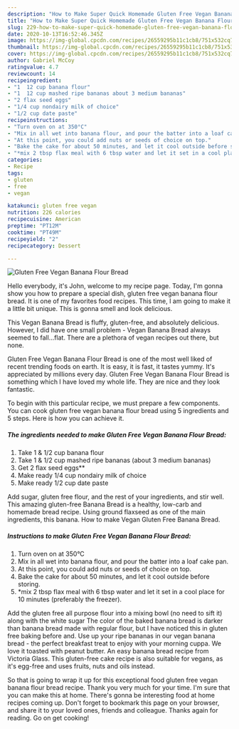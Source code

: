 ```yaml
---
description: "How to Make Super Quick Homemade Gluten Free Vegan Banana Flour Bread"
title: "How to Make Super Quick Homemade Gluten Free Vegan Banana Flour Bread"
slug: 229-how-to-make-super-quick-homemade-gluten-free-vegan-banana-flour-bread
date: 2020-10-13T16:52:46.345Z
image: https://img-global.cpcdn.com/recipes/26559295b11c1cb8/751x532cq70/gluten-free-vegan-banana-flour-bread-recipe-main-photo.jpg
thumbnail: https://img-global.cpcdn.com/recipes/26559295b11c1cb8/751x532cq70/gluten-free-vegan-banana-flour-bread-recipe-main-photo.jpg
cover: https://img-global.cpcdn.com/recipes/26559295b11c1cb8/751x532cq70/gluten-free-vegan-banana-flour-bread-recipe-main-photo.jpg
author: Gabriel McCoy
ratingvalue: 4.7
reviewcount: 14
recipeingredient:
- "1  12 cup banana flour"
- "1  12 cup mashed ripe bananas about 3 medium bananas"
- "2 flax seed eggs"
- "1/4 cup nondairy milk of choice"
- "1/2 cup date paste"
recipeinstructions:
- "Turn oven on at 350°C"
- "Mix in all wet into banana flour, and pour the batter into a loaf cake pan."
- "At this point, you could add nuts or seeds of choice on top."
- "Bake the cake for about 50 minutes, and let it cool outside before storing."
- "*mix 2 tbsp flax meal with 6 tbsp water and let it set in a cool place for 10 minutes (preferably the freezer)."
categories:
- Recipe
tags:
- gluten
- free
- vegan

katakunci: gluten free vegan 
nutrition: 226 calories
recipecuisine: American
preptime: "PT12M"
cooktime: "PT49M"
recipeyield: "2"
recipecategory: Dessert

---
```



![Gluten Free Vegan Banana Flour Bread](https://img-global.cpcdn.com/recipes/26559295b11c1cb8/751x532cq70/gluten-free-vegan-banana-flour-bread-recipe-main-photo.jpg)

Hello everybody, it's John, welcome to my recipe page. Today, I'm gonna show you how to prepare a special dish, gluten free vegan banana flour bread. It is one of my favorites food recipes. This time, I am going to make it a little bit unique. This is gonna smell and look delicious.

This Vegan Banana Bread is fluffy, gluten-free, and absolutely delicious. However, I did have one small problem - Vegan Banana Bread always seemed to fall…flat. There are a plethora of vegan recipes out there, but none.

Gluten Free Vegan Banana Flour Bread is one of the most well liked of recent trending foods on earth. It is easy, it is fast, it tastes yummy. It's appreciated by millions every day. Gluten Free Vegan Banana Flour Bread is something which I have loved my whole life. They are nice and they look fantastic.


To begin with this particular recipe, we must prepare a few components. You can cook gluten free vegan banana flour bread using 5 ingredients and 5 steps. Here is how you can achieve it.

<!--inarticleads1-->

##### The ingredients needed to make Gluten Free Vegan Banana Flour Bread:

1. Take 1 &amp; 1/2 cup banana flour
1. Take 1 &amp; 1/2 cup mashed ripe bananas (about 3 medium bananas)
1. Get 2 flax seed eggs**
1. Make ready 1/4 cup nondairy milk of choice
1. Make ready 1/2 cup date paste


Add sugar, gluten free flour, and the rest of your ingredients, and stir well. This amazing gluten-free Banana Bread is a healthy, low-carb and homemade bread recipe. Using ground flaxseed as one of the main ingredients, this banana. How to make Vegan Gluten Free Banana Bread. 

<!--inarticleads2-->

##### Instructions to make Gluten Free Vegan Banana Flour Bread:

1. Turn oven on at 350°C
1. Mix in all wet into banana flour, and pour the batter into a loaf cake pan.
1. At this point, you could add nuts or seeds of choice on top.
1. Bake the cake for about 50 minutes, and let it cool outside before storing.
1. *mix 2 tbsp flax meal with 6 tbsp water and let it set in a cool place for 10 minutes (preferably the freezer).


Add the gluten free all purpose flour into a mixing bowl (no need to sift it) along with the white sugar The color of the baked banana bread is darker than banana bread made with regular flour, but I have noticed this in gluten free baking before and. Use up your ripe bananas in our vegan banana bread - the perfect breakfast treat to enjoy with your morning cuppa. We love it toasted with peanut butter. An easy banana bread recipe from Victoria Glass. This gluten-free cake recipe is also suitable for vegans, as it&#39;s egg-free and uses fruits, nuts and oils instead. 

So that is going to wrap it up for this exceptional food gluten free vegan banana flour bread recipe. Thank you very much for your time. I'm sure that you can make this at home. There's gonna be interesting food at home recipes coming up. Don't forget to bookmark this page on your browser, and share it to your loved ones, friends and colleague. Thanks again for reading. Go on get cooking!
